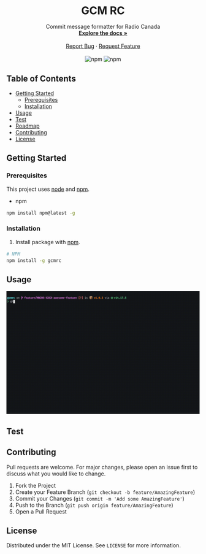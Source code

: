  <!-- PROJECT LOGO -->
<p align="center">
  <h1 align="center" style="margin-bottom: 16px">
    GCM RC
  </h1>
  <p align="center">
    Commit message formatter for Radio Canada
    <br />
    <a href="https://github.com/abouscarel/gcmrc"><strong>Explore the docs »</strong></a>
    <br />
    <br />
    <a href="https://github.com/abouscarel/gcmrc/issues">Report Bug</a>
    ·
    <a href="https://github.com/abouscarel/gcmrc/issues">Request Feature</a>
    <br />
    <br />
    <img src="https://img.shields.io/npm/v/gcmrc" alt="npm">
    <img alt="npm" src="https://img.shields.io/npm/dt/gcmrc">
  </p>
</p>

<!-- TABLE OF CONTENTS -->

## Table of Contents

- [Getting Started](#getting-started)
  - [Prerequisites](#prerequisites)
  - [Installation](#installation)
- [Usage](#usage)
- [Test](#test)
- [Roadmap](#roadmap)
- [Contributing](#contributing)
- [License](#license)

## Getting Started

### Prerequisites

This project uses [node](http://nodejs.org/) and [npm](https://npmjs.com/).

- npm

```bash
npm install npm@latest -g
```

### Installation

1. Install package with [npm](https://npmjs.com/).

```bash
# NPM
npm install -g gcmrc
```

## Usage
![gcmrc](./assets/gcmrc.gif)

## Test

## Contributing

Pull requests are welcome. For major changes, please open an issue first to discuss what you would like to change.

1. Fork the Project
2. Create your Feature Branch (`git checkout -b feature/AmazingFeature`)
3. Commit your Changes (`git commit -m 'Add some AmazingFeature'`)
4. Push to the Branch (`git push origin feature/AmazingFeature`)
5. Open a Pull Request

## License

Distributed under the MIT License. See `LICENSE` for more information.